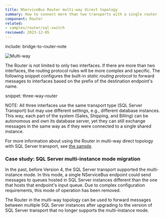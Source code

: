 ```yaml
---
title: NServiceBus Router multi-way direct topology
summary: How to connect more than two transports with a single router
component: Router
related:
- samples/router/sql-switch
reviewed: 2023-12-05
---
```


include: bridge-to-router-note

![Multi-way](multi-way.svg)

The Router is not limited to only two interfaces. If there are more than two interfaces, the routing protocol rules will be more complex and specific. The following snippet configures the built-in *static routing protocol* to forward messages to interfaces based on the prefix of the destination endpoint's name.

snippet: three-way-router

NOTE: All three interfaces use the same transport type (SQL Server Transport) but may use different settings, e.g., different database instances. This way, each part of the system (Sales, Shipping, and Billing) can be autonomous and own its database server, yet they can still exchange messages in the same way as if they were connected to a single shared instance.

For more information about using the Router in multi-way direct topology with SQL Server transport, see [the sample](/samples/router/sql-switch).

### Case study: SQL Server multi-instance mode migration

In the past, before Version 4, the SQL Server transport supported the multi-instance mode. In this mode, a single NServiceBus endpoint could send messages to queues hosted in SQL Server instances different than the one that hosts that endpoint's input queue. Due to complex configuration requirements, this mode of operation has been removed.

The Router in the multi-way topology can be used to forward messages between multiple SQL Server instances after upgrading to the version of SQL Server transport that no longer supports the multi-instance mode.
